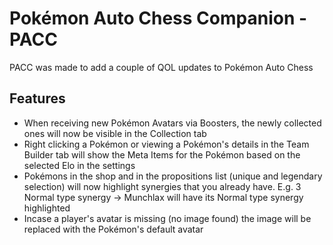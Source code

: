 # Pokémon Auto Chess Companion - PACC
PACC was made to add a couple of QOL updates to Pokémon Auto Chess

## Features

- When receiving new Pokémon Avatars via Boosters, the newly collected ones will now be visible in the Collection tab
- Right clicking a Pokémon or viewing a Pokémon's details in the Team Builder tab will show the Meta Items for the Pokémon based on the selected Elo in the settings
- Pokémons in the shop and in the propositions list (unique and legendary selection) will now highlight synergies that you already have. E.g. 3 Normal type synergy -> Munchlax will have its Normal type synergy highlighted
- Incase a player's avatar is missing (no image found) the image will be replaced with the Pokémon's default avatar

